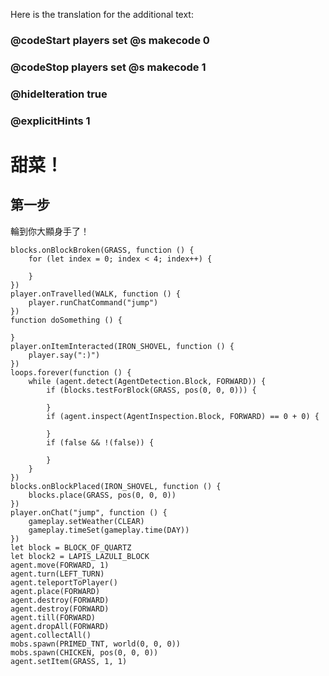 Here is the translation for the additional text:

### @codeStart players set @s makecode 0
### @codeStop players set @s makecode 1

### @hideIteration true 
### @explicitHints 1

# 甜菜！

## 第一步
輪到你大顯身手了！

```ghost
blocks.onBlockBroken(GRASS, function () {
    for (let index = 0; index < 4; index++) {
    	
    }
})
player.onTravelled(WALK, function () {
    player.runChatCommand("jump")
})
function doSomething () {
	
}
player.onItemInteracted(IRON_SHOVEL, function () {
    player.say(":)")
})
loops.forever(function () {
    while (agent.detect(AgentDetection.Block, FORWARD)) {
        if (blocks.testForBlock(GRASS, pos(0, 0, 0))) {
        	
        }
        if (agent.inspect(AgentInspection.Block, FORWARD) == 0 + 0) {
        	
        }
        if (false && !(false)) {
        	
        }
    }
})
blocks.onBlockPlaced(IRON_SHOVEL, function () {
    blocks.place(GRASS, pos(0, 0, 0))
})
player.onChat("jump", function () {
    gameplay.setWeather(CLEAR)
    gameplay.timeSet(gameplay.time(DAY))
})
let block = BLOCK_OF_QUARTZ
let block2 = LAPIS_LAZULI_BLOCK
agent.move(FORWARD, 1)
agent.turn(LEFT_TURN)
agent.teleportToPlayer()
agent.place(FORWARD)
agent.destroy(FORWARD)
agent.destroy(FORWARD)
agent.till(FORWARD)
agent.dropAll(FORWARD)
agent.collectAll()
mobs.spawn(PRIMED_TNT, world(0, 0, 0))
mobs.spawn(CHICKEN, pos(0, 0, 0))
agent.setItem(GRASS, 1, 1)
```
